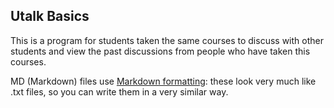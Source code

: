 ## Utalk Basics

This is a program for students taken the same courses to discuss with other students and view the past discussions from people who have taken this courses. 

MD (Markdown) files use [Markdown formatting](https://guides.github.com/features/mastering-markdown/): 
these look very much like .txt files, so you can write them in a very similar way.
